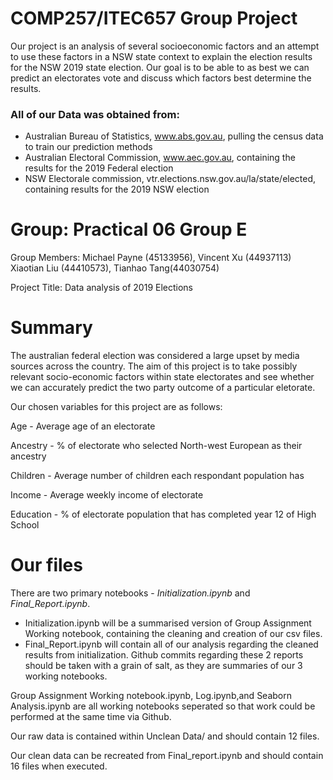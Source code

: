 # COMP257/ITEC657 Group Project

Our project is an analysis of several socioeconomic factors and an attempt to use these factors in a NSW state context to explain the election results for the NSW 2019 state election.
Our goal is to be able to as best we can predict an electorates vote and discuss which factors best determine the results.

### All of our Data was obtained from: 

- Australian Bureau of Statistics, www.abs.gov.au, pulling the census data to train our prediction methods
- Australian Electoral Commission, www.aec.gov.au, containing the results for the 2019 Federal election
- NSW Electorale commission, vtr.elections.nsw.gov.au/la/state/elected, containing results for the 2019 NSW election

# Group: Practical 06 Group E
Group Members: Michael Payne (45133956), Vincent Xu (44937113) Xiaotian Liu (44410573), Tianhao Tang(44030754)

Project Title: Data analysis of 2019 Elections

# Summary 

The australian federal election was considered a large upset by media sources across the country. The aim of this project is to take possibly relevant socio-economic factors within state electorates and see whether we can accurately predict the two party outcome of a particular eletorate. 

Our chosen variables for this project are as follows:

Age - Average age of an electorate

Ancestry - % of electorate who selected North-west European as their ancestry

Children - Average number of children each respondant population has

Income - Average weekly income of electorate

Education - % of electorate population that has completed year 12 of High School

# Our files

There are two primary notebooks - *Initialization.ipynb* and *Final_Report.ipynb*.
- Initialization.ipynb will be a summarised version of Group Assignment Working notebook, containing the cleaning and creation of our csv files.
- Final_Report.ipynb will contain all of our analysis regarding the cleaned results from initialization.
Github commits regarding these 2 reports should be taken with a grain of salt, as they are summaries of our 3 working notebooks.

Group Assignment Working notebook.ipynb, Log.ipynb,and Seaborn Analysis.ipynb are all working notebooks seperated so that work could be performed at the same time via Github.

Our raw data is contained within Unclean Data/ and should contain 12 files.

Our clean data can be recreated from Final_report.ipynb and should contain 16 files when executed.



